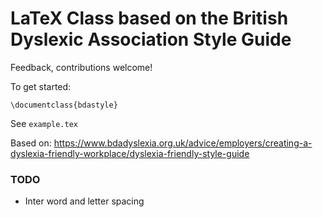 # LaTeX Class based on the British Dyslexic Association Style Guide

Feedback, contributions welcome!

To get started:
```
\documentclass{bdastyle}
``` 

See `example.tex`

Based on:
https://www.bdadyslexia.org.uk/advice/employers/creating-a-dyslexia-friendly-workplace/dyslexia-friendly-style-guide

### TODO
- Inter word and letter spacing

